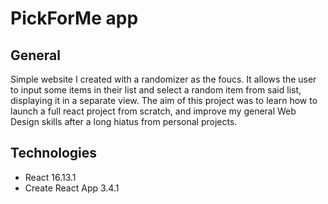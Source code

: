 # PickForMe app

## General
Simple website I created with a randomizer as the foucs. It allows the user to input some items in their list and select a random item from said list, displaying it in a separate view. The aim of this project was to learn how to launch a full react project from scratch, and improve my general Web Design skills after a long hiatus from personal projects.

## Technologies
- React 16.13.1
- Create React App 3.4.1
